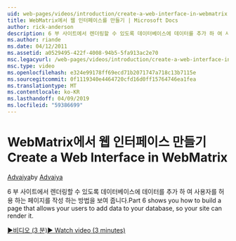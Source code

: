 ```yaml
---
uid: web-pages/videos/introduction/create-a-web-interface-in-webmatrix
title: WebMatrix에서 웹 인터페이스를 만들기 | Microsoft Docs
author: rick-anderson
description: 6 부 사이트에서 렌더링할 수 있도록 데이터베이스에 데이터를 추가 하 여 사용자를 허용 하는 페이지를 작성 하는 방법을 보여 줍니다.
ms.author: riande
ms.date: 04/12/2011
ms.assetid: a0529495-422f-4008-94b5-5fa913ac2e70
msc.legacyurl: /web-pages/videos/introduction/create-a-web-interface-in-webmatrix
msc.type: video
ms.openlocfilehash: e324e99178ff69ecd71b2071747a718c13b7115e
ms.sourcegitcommit: 0f1119340e4464720cfd16d0ff15764746ea1fea
ms.translationtype: MT
ms.contentlocale: ko-KR
ms.lasthandoff: 04/09/2019
ms.locfileid: "59386699"
---
```

# <a name="create-a-web-interface-in-webmatrix"></a><span data-ttu-id="bbffa-103">WebMatrix에서 웹 인터페이스 만들기</span><span class="sxs-lookup"><span data-stu-id="bbffa-103">Create a Web Interface in WebMatrix</span></span>

<span data-ttu-id="bbffa-104">[Advaiya](https://twitter.com/Advaiyasolns)</span><span class="sxs-lookup"><span data-stu-id="bbffa-104">by [Advaiya](https://twitter.com/Advaiyasolns)</span></span>

<span data-ttu-id="bbffa-105">6 부 사이트에서 렌더링할 수 있도록 데이터베이스에 데이터를 추가 하 여 사용자를 허용 하는 페이지를 작성 하는 방법을 보여 줍니다.</span><span class="sxs-lookup"><span data-stu-id="bbffa-105">Part 6 shows you how to build a page that allows your users to add data to your database, so your site can render it.</span></span>

[<span data-ttu-id="bbffa-106">&#9654;비디오 (3 분)</span><span class="sxs-lookup"><span data-stu-id="bbffa-106">&#9654; Watch video (3 minutes)</span></span>](https://channel9.msdn.com/Blogs/ASP-NET-Site-Videos/create-a-web-interface-in-webmatrix)
